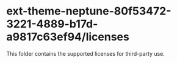 # ext-theme-neptune-80f53472-3221-4889-b17d-a9817c63ef94/licenses

This folder contains the supported licenses for third-party use.
